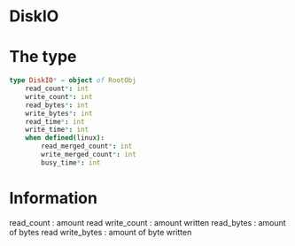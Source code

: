 # DiskIO

# The type
```nim
type DiskIO* = object of RootObj
    read_count*: int
    write_count*: int
    read_bytes*: int
    write_bytes*: int
    read_time*: int
    write_time*: int
    when defined(linux):
        read_merged_count*: int
        write_merged_count*: int
        busy_time*: int
```

# Information

read_count  : amount read
write_count : amount written
read_bytes  : amount of bytes read
write_bytes : amount of byte written
